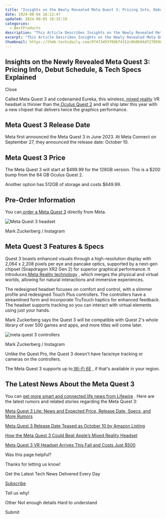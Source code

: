 ```yaml
---
title: "Insights on the Newly Revealed Meta Quest 3: Pricing Info, Debut Schedule, & Tech Specs Explained"
date: 2024-08-04 16:13:47
updated: 2024-08-05 10:33:19
categories:
  - BestProducts
description: "This Article Describes Insights on the Newly Revealed Meta Quest 3: Pricing Info, Debut Schedule, & Tech Specs Explained"
excerpt: "This Article Describes Insights on the Newly Revealed Meta Quest 3: Pricing Info, Debut Schedule, & Tech Specs Explained"
thumbnail: https://thmb.techidaily.com/97473d93769b74152c0b0b04df270598f5aded17925dea70fd12d869a1bbc744.jpg
---
```


## Insights on the Newly Revealed Meta Quest 3: Pricing Info, Debut Schedule, & Tech Specs Explained

Close 

 Called Meta Quest 3 and codenamed Eureka, this wireless,[ mixed reality](https://www.lifewire.com/what-is-mixed-reality-4588766) VR headset is thinner than the[ Oculus Quest 2](https://www.lifewire.com/oculus-quest-2-hands-on-solid-performance-with-some-cut-corners-5082993) and will ship later this year with a new chipset that delivers twice the graphics performance.

## Meta Quest 3 Release Date 

 Meta first announced the Meta Quest 3 in June 2023\. At Meta Connect on September 27, they announced the release date: October 10.

## Meta Quest 3 Price 

 The Meta Quest 3 will start at $499.99 for the 128GB version. This is a $200 bump from the 64 GB Oculus Quest 2.

 Another option has 512GB of storage and costs $649.99.  

## Pre-Order Information 

 You can[ order a Meta Quest 3](https://www.meta.com/quest/quest-3/) directly from Meta.

![Meta Quest 3 headset](https://www.lifewire.com/thmb/R0nFxJPG6GNdRdNMejkyp2Ps0BQ=/1500x0/filters:no_upscale():max_bytes(200000):strip_icc():format(webp)/meta-quest-3-headset-front-7049bb83fcbd4b51967c79f6d62a372d.png) 

Mark Zuckerberg / Instagram

##  Meta Quest 3 Features & Specs 

 Quest 3 boasts enhanced visuals through a high-resolution display with 2,064 x 2,208 pixels per eye and pancake optics, supported by a next-gen chipset (Snapdragon XR2 Gen 2) for superior graphical performance. It introduces[ Meta Reality technology](https://www.meta.com/blog/quest/mixed-reality-definition-passthrough-scene-understanding-spatial-anchors/) , which merges the physical and virtual worlds, allowing for natural interactions and immersive experiences.

 The redesigned headset focuses on comfort and control, with a slimmer profile and redesigned Touch Plus controllers. The controllers have a streamlined form and incorporate TruTouch haptics for enhanced feedback. The headset supports tracking so you can interact with virtual elements using just your hands.

 Mark Zuckerberg says the Quest 3 will be compatible with Quest 2's whole library of over 500 games and apps, and more titles will come later.

![meta quest 3 controllers](https://www.lifewire.com/thmb/u3aTimwltvpfD-actB8lufsDZNo=/1500x0/filters:no_upscale():max_bytes(200000):strip_icc():format(webp)/meta-quest-3-controllers-45f99ced94a544fa82a64f37a1cd1d05.png) 

Mark Zuckerberg / Instagram

 Unlike the Quest Pro, the Quest 3 doesn't have face/eye tracking or cameras on the controllers.

 The Meta Quest 3 supports up to[ Wi-Fi 6E](https://www.lifewire.com/6ghz-6e-wi-fi-4845541) , if that's available in your region.  

##  The Latest News About the Meta Quest 3 

 You can [ get more smart and connected life news from Lifewire](https://www.lifewire.com/smart-home-connected-life-news-4797031) . Here are the latest rumors and related stories regarding the Meta Quest 3:

[  Meta Quest 3 Lite: News and Expected Price, Release Date, Specs; and More Rumors ](https://www.lifewire.com/meta-quest-3-lite-8661438) 

[  Meta Quest 3 Release Date Teased as October 10 by Amazon Listing ](https://www.lifewire.com/meta-quest-3-7975592) 

[  How the Meta Quest 3 Could Beat Apple’s Mixed Reality Headset ](https://www.lifewire.com/how-the-meta-quest-3-could-beat-apples-mixed-reality-headset-7508093) 

[  Meta Quest 3 VR Headset Arrives This Fall and Costs Just $500 ](https://www.lifewire.com/meta-quest-3-vr-headset-arrives-this-fall-7507067) 

Was this page helpful?

Thanks for letting us know!

 Get the Latest Tech News Delivered Every Day

[ Subscribe ](https://www.lifewire.com/#) 

Tell us why!

 Other  Not enough details  Hard to understand 

 Submit 

<ins class="adsbygoogle"
     style="display:block"
     data-ad-format="autorelaxed"
     data-ad-client="ca-pub-7571918770474297"
     data-ad-slot="1223367746"></ins>



<ins class="adsbygoogle"
     style="display:block"
     data-ad-client="ca-pub-7571918770474297"
     data-ad-slot="8358498916"
     data-ad-format="auto"
     data-full-width-responsive="true"></ins>
